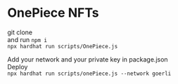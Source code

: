 # OnePiece NFTs

git clone \
and run `npm i`\
`npx hardhat run scripts/OnePiece.js`

Add your network and your private key in package.json\
Deploy\
`npx hardhat run scripts/onePiece.js --network goerli`
